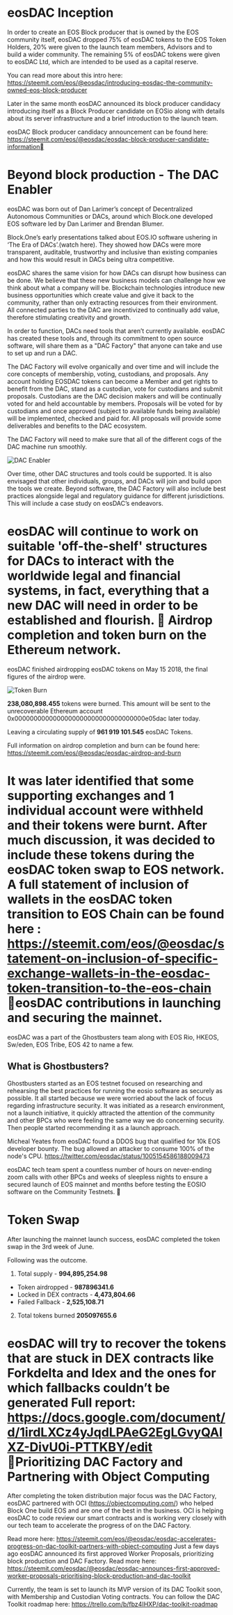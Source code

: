 eos**DAC Inception**
===

In order to create an EOS Block producer that is owned by the EOS community itself, eosDAC dropped 75% of eosDAC tokens to the EOS Token Holders, 20% were given to the launch team members, Advisors and to build a wider community. The remaining 5% of eosDAC tokens were given to eosDAC Ltd, which are intended to be used as a capital reserve.

You can read more about this intro here: <https://steemit.com/eos/@eosdac/introducing-eosdac-the-community-owned-eos-block-producer>

Later in the same month eosDAC announced its block producer candidacy introducing itself as a Block Producer candidate on EOSio along with details about its server infrastructure and a brief introduction to the launch team. 

eosDAC Block producer candidacy announcement can be found here: <https://steemit.com/eos/@eosdac/eosdac-block-producer-candidate-information>

Beyond block production - The DAC Enabler
===

eosDAC was born out of Dan Larimer’s concept of Decentralized Autonomous Communities or DACs, around which Block.one developed EOS software led by Dan Larimer and Brendan Blumer. 

Block.One’s early presentations talked about EOS.IO software ushering in ‘The Era of DACs’.(watch here). They showed how DACs were more transparent, auditable, trustworthy and inclusive than existing companies and how this would result in DACs being ultra competitive.

eosDAC shares the same vision for how DACs can disrupt how business can be done. We believe that these new business models can challenge how we think about what a company will be. Blockchain technologies introduce new business opportunities which create value and give it back to the community, rather than only extracting resources from their environment. All connected parties to the DAC are incentivized to continually add value, therefore stimulating creativity and growth.

In order to function, DACs need tools that aren’t currently available. eosDAC has created these tools and, through its commitment to open source software, will share them as a "DAC Factory" that anyone can take and use to set up and run a DAC.

The DAC Factory will evolve organically and over time and will include the core concepts of membership, voting, custodians, and proposals. Any account holding EOSDAC tokens can become a Member and get rights to benefit from the DAC, stand as a custodian, vote for custodians and submit proposals. Custodians are the DAC decision makers and will be continually voted for and held accountable by members. Proposals will be voted for by custodians and once approved (subject to available funds being available) will be implemented, checked and paid for. All proposals will provide some deliverables and benefits to the DAC ecosystem.

The DAC Factory will need to make sure that all of the different cogs of the DAC machine run smoothly.

![DAC Enabler](/assets/history/dac-enabler.png)

Over time, other DAC structures and tools could be supported. It is also envisaged that other individuals, groups, and DACs will join and build upon the tools we create. Beyond software, the DAC Factory will also include best practices alongside legal and regulatory guidance for different jurisdictions. This will include a case study on eosDAC’s endeavors.

eosDAC will continue to work on suitable 'off-the-shelf' structures for DACs to interact with the worldwide legal and financial systems, in fact, everything that a new DAC will need in order to be established and flourish.

Airdrop completion and token burn on the Ethereum network.
===

eosDAC finished airdropping eosDAC tokens on May 15 2018, the final figures of the airdrop were. 

![Token Burn](/assets/history/token-burn.png)

**238,080,898.455** tokens were burned. This amount will be sent to the unrecoverable Ethereum account 0x0000000000000000000000000000000000e05dac later today.

Leaving a circulating supply of  **961 919 101.545** eosDAC Tokens.

Full information on airdrop completion and burn can be found here: <https://steemit.com/eos/@eosdac/eosdac-airdrop-and-burn>

It was later identified that some supporting exchanges and 1 individual account were withheld and their tokens were burnt. After much discussion, it was decided to include these tokens during the eosDAC token swap to EOS network. 
A full statement of inclusion of wallets in the eosDAC token transition to EOS Chain can be found here : 
<https://steemit.com/eos/@eosdac/statement-on-inclusion-of-specific-exchange-wallets-in-the-eosdac-token-transition-to-the-eos-chain>

eosDAC contributions in launching and securing the mainnet.
===

eosDAC was a part of the Ghostbusters team along with EOS Rio, HKEOS, Sw/eden, EOS Tribe, EOS 42 to name a few. 

What is Ghostbusters?
---

Ghostbusters started as an EOS testnet focused on researching and rehearsing the best practices for running the eosio software as securely as possible. It all started because we were worried about the lack of focus regarding infrastructure security.
It was initiated as a research environment, not a launch initiative, it quickly attracted the attention of the community and other BPCs who were feeling the same way we do concerning security. Then people started recommending it as a launch approach.

Micheal Yeates from eosDAC found a DDOS bug that qualified for 10k EOS developer bounty. The bug allowed an attacker to consume 100% of the node's CPU. 
<https://twitter.com/eosdac/status/1005154586188009473>

eosDAC tech team spent a countless number of hours on never-ending zoom calls with other BPCs and weeks of sleepless nights to ensure a secured launch of EOS mainnet and months before testing the EOSIO software on the Community Testnets. 

Token Swap
===

After launching the mainnet launch success, eosDAC completed the token swap in the 3rd week of June. 

Following was the outcome.
 1. Total supply - **994,895,254.98**
   * Token airdropped - **987896341.6**
   * Locked in DEX contracts -  **4,473,804.66**
   * Failed Fallback - **2,525,108.71**
 2. Total tokens burned **205097655.6**

eosDAC will try to recover the tokens that are stuck in DEX contracts like Forkdelta and Idex and the ones for which fallbacks couldn’t be generated
Full report: <https://docs.google.com/document/d/1irdLXCz4yJqdLPAeG2EgLGvyQAlXZ-DivU0i-PTTKBY/edit>

Prioritizing DAC Factory and Partnering with Object Computing
===

After completing the token distribution major focus was the DAC Factory, eosDAC partnered with OCI (https://objectcomputing.com/) who helped Block One build EOS and are one of the best in the business. OCI is helping eosDAC to code review our smart contracts and is working very closely with our tech team to accelerate the progress of on the DAC Factory. 

Read more here: <https://steemit.com/eos/@eosdac/eosdac-accelerates-progress-on-dac-toolkit-partners-with-object-computing>
Just a few days ago eosDAC announced its first approved Worker Proposals, prioritizing block production and DAC Factory. Read more here: <https://steemit.com/eosdac/@eosdac/eosdac-announces-first-approved-worker-proposals-prioritising-block-production-and-dac-toolkit>

Currently, the team is set to launch its MVP version of its DAC Toolkit soon, with Membership and Custodian Voting contracts. 
You can follow the DAC Toolkit roadmap here: <https://trello.com/b/fbz4IHXP/dac-toolkit-roadmap>